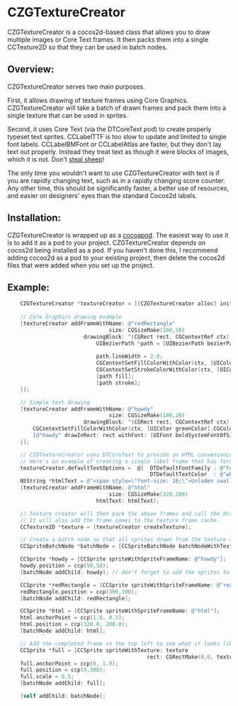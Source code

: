 CZGTextureCreator
=================

CZGTextureCreator is a cocos2d-based class that allows you to draw multiple images or Core Text frames.  It then packs them into a single CCTexture2D so that they can be used in batch nodes.

Overview:
---

CZGTextureCreator serves two main purposes.  

First, it allows drawing of texture frames using Core Graphics.  CZGTextureCreator will take a batch of drawn frames and pack them into a single texture that can be used in sprites.  

Second, it uses Core Text (via the DTCoreText pod) to create properly typeset text sprites.  CCLabelTTF is too slow to update and limited to single font labels.  CCLabelBMFont or CCLabelAtlas are faster, but they don't lay text out properly.  Instead they treat text as though it were blocks of images, which it is not.  Don't [steal sheep](http://www.amazon.com/Stop-Stealing-Sheep-Find-Works/dp/0201703394)!

The only time you wouldn't want to use CZGTextureCreator with text is if you are rapidly changing text, such as in a rapidly changing score counter.  Any other time, this should be significantly faster, a better use of resources, and easier on designers' eyes than the standard Cocos2d labels.


Installation:
---

CZGTextureCreator is wrapped up as a [cocoapod](cocoapods.org).  The easiest way to use it is to add it as a pod to your project.  CZGTextureCreator depends on cocos2d being installed as a pod.  If you haven't done this, I recommend adding cocos2d as a pod to your existing project, then delete the cocos2d files that were added when you set up the project.

Example:
---
```objective-c
	CZGTextureCreator *textureCreator = [[CZGTextureCreator alloc] init];
  
	// Core Graphics drawing example
	[textureCreator addFrameWithName: @"redRectangle"
	                            size: CGSizeMake(100,50)
	                    drawingBlock: ^(CGRect rect, CGContextRef ctx) {
	                        UIBezierPath *path = [UIBezierPath bezierPathWithRoundedRect: CGRectInset(rect, 2.0, 2.0) 
	                                                                        cornerRadius: 10.0];
	                        path.lineWidth = 2.0;
	                        CGContextSetFillColorWithColor(ctx, [UIColor redColor].CGColor);
	                        CGContextSetStrokeColorWithColor(ctx, [UIColor whiteColor].CGColor);
	                        [path fill];
	                        [path stroke];
	}];

	// Simple text drawing
	[textureCreator addFrameWithName: @"howdy"
	                            size: CGSizeMake(100,20)
	                    drawingBlock: ^(CGRect rect, CGContextRef ctx) {
	    CGContextSetFillColorWithColor(ctx, [UIColor greenColor].CGColor);
	    [@"howdy" drawInRect: rect withFont: [UIFont boldSystemFontOfSize: 15.0]];
	}];

	// CZGTextureCreator uses DTCoreText to provide an HTML convenience method.
	// Here's an example of creating a single label frame that has formatted HTML text
	textureCreator.defaultTextOptions =  @{  DTDefaultFontFamily : @"Futura",
	                                         DTDefaultTextColor  : @"white"};
	NSString *htmlText = @"<span style=\"font-size: 16;\">Unladen swallow ground speed: <b>32</b> <i>mph</i></span>";
	[textureCreator addFrameWithName: @"html"
	                            size: CGSizeMake(320,200)
	                        htmlText: htmlText];

	// Texture creator will then pack the above frames and call the draw blocks for each one.  
	// It will also add the frame names to the texture frame cache.
	CCTexture2D *texture = [textureCreator createTexture];

	// Create a batch node so that all sprites drawn from the texture are batched into one draw call
	CCSpriteBatchNode *batchNode = [CCSpriteBatchNode batchNodeWithTexture: texture];

	CCSprite *howdy = [CCSprite spriteWithSpriteFrameName: @"howdy"];
	howdy.position = ccp(50,50);
	[batchNode addChild: howdy]; // don't forget to add the sprites to the batch node, not self

	CCSprite *redRectangle = [CCSprite spriteWithSpriteFrameName: @"redRectangle"];
	redRectangle.position = ccp(300,100);
	[batchNode addChild: redRectangle];

	CCSprite *html = [CCSprite spriteWithSpriteFrameName: @"html"];
	html.anchorPoint = ccp(1.0, 0.5);
	html.position = ccp(320.0, 200.0);
	[batchNode addChild: html];

	// Add the completed frame in the top left to see what it looks like:
	CCSprite *full = [CCSprite spriteWithTexture: texture 
	                                        rect: CGRectMake(0,0, texture.pixelsWide, texture.pixelsHigh)];
	full.anchorPoint = ccp(0, 1.0);
	full.position = ccp(0,300);
	full.scale = 0.5;
	[batchNode addChild: full];

	[self addChild: batchNode];
```
